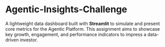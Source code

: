 # Agentic-Insights-Challenge
A lightweight data dashboard built with **Streamlit** to simulate and present core metrics for the Agentic Platform. This assignment aims to showcase key growth, engagement, and performance indicators to impress a data-driven investor.
